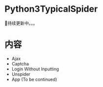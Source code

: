 # Python3TypicalSpider
🏮持续更新中。。。
# 内容
- Ajax
- Captcha
- Login Without Inputting
- Unspider
- App (To be continued)